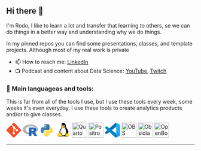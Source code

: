 ## Hi there 👋

<!--
**rodo-nunez/rodo-nunez** is a ✨ _special_ ✨ repository because its `README.md` (this file) appears on your GitHub profile.

Here are some ideas to get you started:

- 🔭 I’m currently working on ...
- 🌱 I’m currently learning ...
- 👯 I’m looking to collaborate on ...
- 🤔 I’m looking for help with ...
- 💬 Ask me about ...
- 📫 How to reach me: ...
- 😄 Pronouns: ...
- ⚡ Fun fact: ...
-->

I'm Rodo, I like to learn a lot and transfer that learning to others, se we can do things in a better way and understanding why we do things.

In my pinned repos you can find some presentations, classes, and template projects. Although most of my real work is private

- 📫 How to reach me: [LinkedIn](https://www.linkedin.com/in/rodonunez/)
- 📺 Podcast and content about Data Science: [YouTube](https://www.youtube.com/@en_coders/videos), [Twitch](https://www.twitch.tv/en_coders)

### 🔨 Main languageas and tools:

This is far from all of the tools I use, but I use these tools every week, some weeks it's even everyday. I use these tools to create analytics products and/or to give classes.

<div align="left">
    <div>
        <img src="https://github.com/devicons/devicon/blob/master/icons/git/git-original.svg" title="Git" **alt="Git" width="40" height="40"/>
        <img src="https://github.com/devicons/devicon/blob/master/icons/r/r-original.svg" title="R" **alt="R" width="40" height="40"/>
        <img src="https://github.com/devicons/devicon/blob/master/icons/python/python-original.svg" title="Python" **alt="Python" width="40" height="40"/>
        <img src="https://github.com/devicons/devicon/blob/master/icons/linux/linux-original.svg" title="Linux" **alt="Linux" width="40" height="40"/>
        <img src="https://avatars.githubusercontent.com/u/67437475?s=200&v=4" title="Quarto" **alt="Quarto" width="40" height="40"/>
        <img src="https://occasionaldivergences.com/posts/positron-intro/figures/positron-logo.png" title="Positron" **alt="Positron" width="40" height="40"/>
        <img src="https://github.com/devicons/devicon/blob/master/icons/vscode/vscode-original.svg" title="VSCode" **alt="VSCode" width="40" height="40"/>
        <img src="https://images.seeklogo.com/logo-png/52/1/obs-logo-png_seeklogo-529155.png" title="OBS" **alt="OBS" width="40" height="40"/>
        <img src="https://forum.obsidian.md/uploads/default/original/3X/a/9/a9a34885821fff8941270ccd6e2ca923c83801b2.png" title="Obsidian" **alt="Obsidian" width="40" height="40"/>
        <img src="https://avatars.githubusercontent.com/u/19806012?s=280&v=4" title="OpenBoard" **alt="OpenBoard" width="40" height="40"/>
      </div>
</div>

---

<!-- ### 📊 My GitHub Stats :

![](https://activity-graph.herokuapp.com/graph?username=rodo-nunez&theme=react-dark&hide_border=true&area=true)

<img src="https://github-readme-streak-stats.herokuapp.com/?user=rodo-nunez">

<img src="https://github-readme-stats.vercel.app/api?username=rodo-nunez&count_private=true&show_icons=true&theme=light" alt="Vaibhav's github stats"/>

<img align="center" src="https://github-readme-stats.vercel.app/api/top-langs/?username=rodo-nunez&layout=compact&theme=light"/> -->